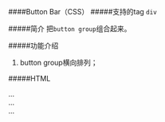####Button Bar（CSS）
#####支持的tag
`div`

#####简介
把`button group`组合起来。

#####功能介绍
1. button group横向排列；

#####HTML
    <div class="ui-button-toolbar" role="toolbar">
      <div class="ui-button-group">...</div>
      <div class="ui-button-group">...</div>
      <div class="ui-button-group">...</div>
    </div>
    